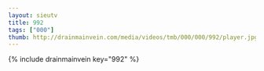 ```yaml
--- 
layout: sieutv
title: 992
tags: ["000"]
thumb: http://drainmainvein.com/media/videos/tmb/000/000/992/player.jpg
---
```

{% include drainmainvein key="992" %} 
